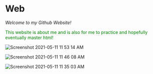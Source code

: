 # Web
<!DOCTYPE html>
<html> 
 <head>
  <em>Welcome to my Github Website!</em>
 </head>
 <br>
  <body> 
  <p style="color:green;">This website is about me and is also for me to practice and hopefully eventually master html!</p>


  ![Screenshot 2021-05-11 11 53 14 AM](https://user-images.githubusercontent.com/84040015/117870974-b133f700-b251-11eb-96ff-c996075e4089.png)

  ![Screenshot 2021-05-11 11 46 08 AM](https://user-images.githubusercontent.com/84040015/117870991-b5f8ab00-b251-11eb-926b-30c9d0068a74.png)

  ![Screenshot 2021-05-11 11 35 03 AM](https://user-images.githubusercontent.com/84040015/117871015-bf821300-b251-11eb-852a-f274be6aaf03.png)
